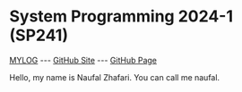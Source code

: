 # System Programming 2024-1 (SP241)

[MYLOG](TXT/mylog.txt) --- [GitHub Site](https://github.com/KingGedorah/sp241/) --- [GitHub Page](https://KingGedorah.github.io/sp241/) 

Hello, my name is Naufal Zhafari. You can call me naufal.
